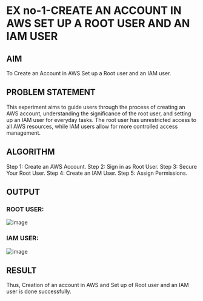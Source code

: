 # EX no-1-CREATE AN ACCOUNT IN AWS SET UP A ROOT USER AND AN IAM USER
## AIM
To Create an Account in AWS Set up a Root user and an IAM user.

## PROBLEM STATEMENT
This experiment aims to guide users through the process of creating an AWS account, understanding the significance of the root user, and setting up an IAM user for everyday tasks. The root user has unrestricted access to all AWS resources, while IAM users allow for more controlled access management.

## ALGORITHM
Step 1: Create an AWS Account.
Step 2: Sign in as Root User.
Step 3: Secure Your Root User.
Step 4: Create an IAM User.
Step 5: Assign Permissions.
## OUTPUT
### ROOT USER: 
![image](https://github.com/user-attachments/assets/26a3ddc1-f91e-4d6c-b764-92341c667877)

### IAM USER: 
![image](https://github.com/user-attachments/assets/126288f0-7793-4125-a45d-41a0e8f35adf)

## RESULT
Thus, Creation of an account in AWS and Set up of Root user and an IAM user is done successfully.
